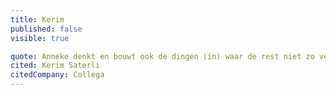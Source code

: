 ```yaml
---
title: Kerim 
published: false
visible: true

quote: Anneke denkt en bouwt ook de dingen (in) waar de rest niet zo veel om geeft. Ze doet dat op basis van haar brede interesse en de empathie die je bij haar elke dag mag verwachten (maar niet gewend bent van anderen). Anneke inspireert de mensen in haar team om beter te worden.
cited: Kerim Saterli
citedCompany: Collega
---
```

